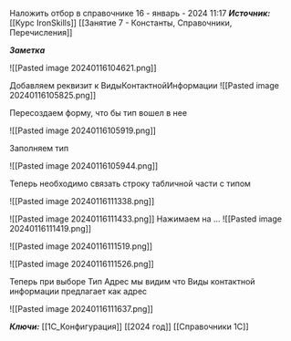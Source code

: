 
Наложить отбор в справочнике
 16 - январь - 2024  11:17 
***Источник:***  [[Курс IronSkills]] [[Занятие 7 - Константы, Справочники, Перечисления]]

***Заметка*** 

![[Pasted image 20240116104621.png]]

Добавляем реквизит к ВидыКонтактнойИнформации
![[Pasted image 20240116105825.png]]

Пересоздаем форму, что бы тип вошел в нее 

![[Pasted image 20240116105919.png]]

Заполняем тип

![[Pasted image 20240116105944.png]]

Теперь необходимо связать строку табличной части с типом

![[Pasted image 20240116111338.png]]

![[Pasted image 20240116111433.png]]
Нажимаем на ...
![[Pasted image 20240116111419.png]]

![[Pasted image 20240116111519.png]]

![[Pasted image 20240116111526.png]]

Теперь при выборе Тип Адрес мы видим что Виды контактной информации предлагает как адрес

![[Pasted image 20240116111637.png]]



***Ключи:*** [[1С_Конфигурация]] [[2024 год]] [[Справочники 1С]]